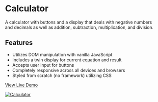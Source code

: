 # Calculator

A calculator with buttons and a display that deals with negative numbers and decimals as well as addition, subtraction, multiplication, and division.

## Features

* Utilizes DOM manipulation with vanilla JavaScript
* Includes a twin display for current equation and result
* Accepts user input for buttons
* Completely responsive across all devices and browsers
* Styled from scratch (no framework) utilizing CSS

<a href="https://oscarfabiani.com/Calculator/">View Live Demo</a>

<a href="https://oscarfabiani.com/Calculator/"><img src="https://oscarfabiani.com/assets/calculator-screenshot.png" title="Calculator" alt="Calculator"></a>
